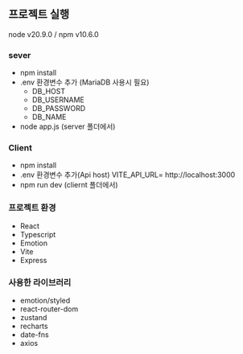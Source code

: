 ## 프로젝트 실행
node v20.9.0 / npm v10.6.0

### sever
- npm install
- .env 환경변수 추가
(MariaDB 사용시 필요)
  - DB_HOST
  - DB_USERNAME
  - DB_PASSWORD
  - DB_NAME
- node app.js (server 폴더에서)

### Client
- npm install
- .env 환경변수 추가(Api host)
VITE_API_URL= http://localhost:3000
- npm run dev (cliernt 폴더에서)


### 프로젝트 환경
- React
- Typescript
- Emotion
- Vite
- Express

### 사용한 라이브러리
- emotion/styled
- react-router-dom
- zustand
- recharts
- date-fns
- axios
